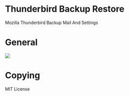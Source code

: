 # Thunderbird Backup Restore
Mozilla Thunderbird Backup Mail And Settings

General
=======

![](http://i.imgur.com/esTHdLh.png)



Copying
=======

MIT License